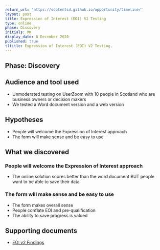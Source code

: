```yaml
---
return_url: 'https://scotentsd.github.io/opportunity/timeline/'
layout: post
title: Expression of Interest (EOI) V2 Testing
type: online
phase: Discovery
initials: MK
display_date: 8 December 2020
published: true
tltitle: Expression of Interest (EOI) V2 Testing.
---
```

## Phase: Discovery

## Audience and tool used
- Unmoderated testing on UserZoom with 10 people in Scotland who are business owners or decision makers
- We tested a Word document version and a web version

## Hypotheses
- People will welcome the Expression of Interest approach
- The form will make sense and be easy to use

## What we discovered

### People will welcome the Expression of Interest approach
- The online solution scores better than the word document BUT people want to be able to save their data

### The form will make sense and be easy to use
- The form makes overall sense
- People conflate EOI and pre-qualification
- The ability to save progress is valued

## Supporting documents
- [EOI v2 Findings](/opportunity/files/EOI_InitialTesting_V2_Dec08_2020.pdf)

